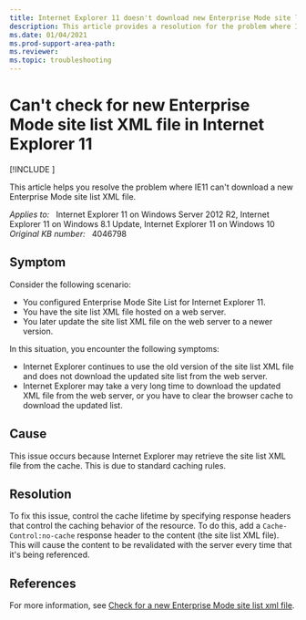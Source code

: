 ```yaml
---
title: Internet Explorer 11 doesn't download new Enterprise Mode site list XML file
description: This article provides a resolution for the problem where IE11 can't download a new Enterprise Mode site list XML file.
ms.date: 01/04/2021
ms.prod-support-area-path: 
ms.reviewer: 
ms.topic: troubleshooting
---
```

# Can't check for new Enterprise Mode site list XML file in Internet Explorer 11

[!INCLUDE [](../includes/browsers-important.md)]

This article helps you resolve the problem where IE11 can't download a new Enterprise Mode site list XML file.

_Applies to:_ &nbsp; Internet Explorer 11 on Windows Server 2012 R2, Internet Explorer 11 on Windows 8.1 Update, Internet Explorer 11 on Windows 10  
_Original KB number:_ &nbsp; 4046798

## Symptom

Consider the following scenario:

- You configured Enterprise Mode Site List for Internet Explorer 11.
- You have the site list XML file hosted on a web server.
- You later update the site list XML file on the web server to a newer version.

In this situation, you encounter the following symptoms:

- Internet Explorer continues to use the old version of the site list XML file and does not download the updated site list from the web server.
- Internet Explorer may take a very long time to download the updated XML file from the web server, or you have to clear the browser cache to download the updated list.  

## Cause

This issue occurs because Internet Explorer may retrieve the site list XML file from the cache. This is due to standard caching rules.  

## Resolution

To fix this issue, control the cache lifetime by specifying response headers that control the caching behavior of the resource. To do this, add a `Cache-Control:no-cache` response header to the content (the site list XML file). This will cause the content to be revalidated with the server every time that it's being referenced.  

## References  

For more information, see [Check for a new Enterprise Mode site list xml file](/internet-explorer/ie11-deploy-guide/check-for-new-enterprise-mode-site-list-xml-file).
